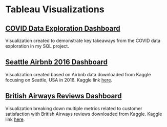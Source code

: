 # Tableau Visualizations

## [COVID Data Exploration Dashboard](https://public.tableau.com/views/COVIDDashboard_17138397712270/Dashboard1?:language=en-US&publish=yes&:sid=&:display_count=n&:origin=viz_share_link)
Visualization created to demonstrate key takeaways from the COVID data exploration in my SQL project. 

## [Seattle Airbnb 2016 Dashboard](https://public.tableau.com/views/SeattleAirbnb2016Breakdown/Dashboard1?:language=en-US&publish=yes&:sid=&:display_count=n&:origin=viz_share_link)
Visualization created based on Airbnb data downloaded from Kaggle focusing on Seattle, USA in 2016.
Kaggle link [here](https://www.kaggle.com/datasets/alexanderfreberg/airbnb-listings-2016-dataset).

## [British Airways Reviews Dashboard](https://public.tableau.com/shared/D4FQW39H7?:display_count=n&:origin=viz_share_link)
Visualization breaking down multiple metrics related to customer satisfaction with British Airways reviews downloaded from Kaggle. 
Kaggle link [here](https://www.kaggle.com/datasets/lapodini/british-airway-reviews).
